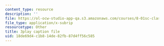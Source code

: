 ```yaml
---
content_type: resource
description: ''
file: https://ol-ocw-studio-app-qa.s3.amazonaws.com/courses/8-01sc-classical-mechanics-fall-2016/18de69d4c1b814de82fb87d4ff56c585_cadbtBS5qf4.srt
file_type: application/x-subrip
resourcetype: Other
title: 3play caption file
uid: 18de69d4-c1b8-14de-82fb-87d4ff56c585
---
```

